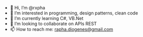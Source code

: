 - 👋 Hi, I’m @rxpha
- 👀 I’m interested in programming, design patterns, clean code
- 🌱 I’m currently learning C#, VB.Net
- 💞️ I’m looking to collaborate on APIs REST
- 📫 How to reach me: rapha.diogenes@gmail.com

<!---
rxpha/rxpha is a ✨ special ✨ repository because its `README.md` (this file) appears on your GitHub profile.
You can click the Preview link to take a look at your changes.
--->
